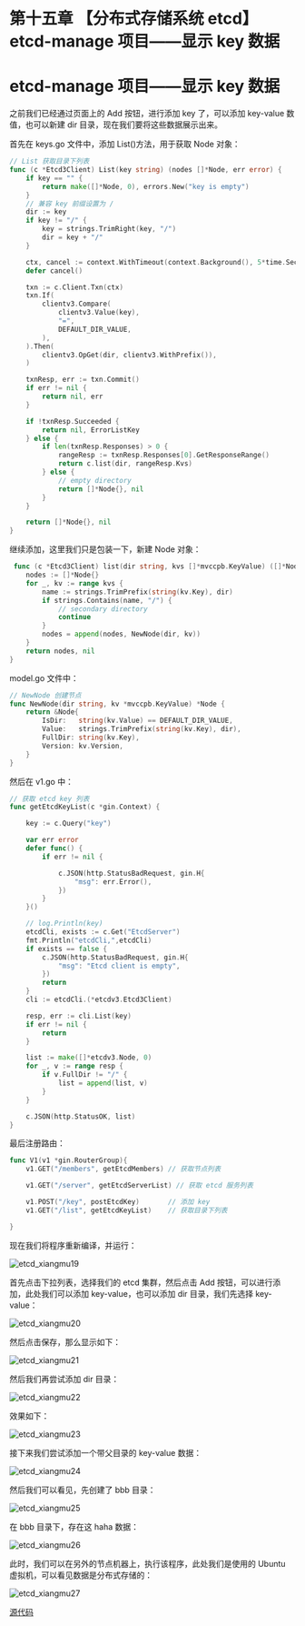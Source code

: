# 第十五章 【分布式存储系统 etcd】etcd-manage 项目——显示 key 数据

# etcd-manage 项目——显示 key 数据

之前我们已经通过页面上的 Add 按钮，进行添加 key 了，可以添加 key-value 数值，也可以新建 dir 目录，现在我们要将这些数据展示出来。

首先在 keys.go 文件中，添加 List()方法，用于获取 Node 对象：

```go
// List 获取目录下列表
func (c *Etcd3Client) List(key string) (nodes []*Node, err error) {
    if key == "" {
        return make([]*Node, 0), errors.New("key is empty")
    }
    // 兼容 key 前缀设置为 /
    dir := key
    if key != "/" {
        key = strings.TrimRight(key, "/")
        dir = key + "/"
    }

    ctx, cancel := context.WithTimeout(context.Background(), 5*time.Second)
    defer cancel()

    txn := c.Client.Txn(ctx)
    txn.If(
        clientv3.Compare(
            clientv3.Value(key),
            "=",
            DEFAULT_DIR_VALUE,
        ),
    ).Then(
        clientv3.OpGet(dir, clientv3.WithPrefix()),
    )

    txnResp, err := txn.Commit()
    if err != nil {
        return nil, err
    }

    if !txnResp.Succeeded {
        return nil, ErrorListKey
    } else {
        if len(txnResp.Responses) > 0 {
            rangeResp := txnResp.Responses[0].GetResponseRange()
            return c.list(dir, rangeResp.Kvs)
        } else {
            // empty directory
            return []*Node{}, nil
        }
    }

    return []*Node{}, nil
} 
```

继续添加，这里我们只是包装一下，新建 Node 对象：

```go
 func (c *Etcd3Client) list(dir string, kvs []*mvccpb.KeyValue) ([]*Node, error) {
    nodes := []*Node{}
    for _, kv := range kvs {
        name := strings.TrimPrefix(string(kv.Key), dir)
        if strings.Contains(name, "/") {
            // secondary directory
            continue
        }
        nodes = append(nodes, NewNode(dir, kv))
    }
    return nodes, nil
}
```

model.go 文件中：

```go
// NewNode 创建节点
func NewNode(dir string, kv *mvccpb.KeyValue) *Node {
    return &Node{
        IsDir:   string(kv.Value) == DEFAULT_DIR_VALUE,
        Value:   strings.TrimPrefix(string(kv.Key), dir),
        FullDir: string(kv.Key),
        Version: kv.Version,
    }
}
```

然后在 v1.go 中：

```go
// 获取 etcd key 列表
func getEtcdKeyList(c *gin.Context) {

    key := c.Query("key")

    var err error
    defer func() {
        if err != nil {

            c.JSON(http.StatusBadRequest, gin.H{
                "msg": err.Error(),
            })
        }
    }()

    // log.Println(key)
    etcdCli, exists := c.Get("EtcdServer")
    fmt.Println("etcdCli,",etcdCli)
    if exists == false {
        c.JSON(http.StatusBadRequest, gin.H{
            "msg": "Etcd client is empty",
        })
        return
    }
    cli := etcdCli.(*etcdv3.Etcd3Client)

    resp, err := cli.List(key)
    if err != nil {
        return
    }

    list := make([]*etcdv3.Node, 0)
    for _, v := range resp {
        if v.FullDir != "/" {
            list = append(list, v)
        }
    }

    c.JSON(http.StatusOK, list)
} 
```

最后注册路由：

```go
func V1(v1 *gin.RouterGroup){
    v1.GET("/members", getEtcdMembers) // 获取节点列表

    v1.GET("/server", getEtcdServerList) // 获取 etcd 服务列表

    v1.POST("/key", postEtcdKey)       // 添加 key
    v1.GET("/list", getEtcdKeyList)    // 获取目录下列表

}
```

现在我们将程序重新编译，并运行：

![etcd_xiangmu19](img/5a95a6c310ff6621bc80995e1a8be811.jpg)

首先点击下拉列表，选择我们的 etcd 集群，然后点击 Add 按钮，可以进行添加，此处我们可以添加 key-value，也可以添加 dir 目录，我们先选择 key-value：

![etcd_xiangmu20](img/2a47df95c4d15c4a06ad7146eaa7eff0.jpg)

然后点击保存，那么显示如下：

![etcd_xiangmu21](img/bf27be3d9cc32aeabdb21080f76365b6.jpg)

然后我们再尝试添加 dir 目录：

![etcd_xiangmu22](img/714ad074d1c7f0c202ad5edfea4a8dbb.jpg)

效果如下：

![etcd_xiangmu23](img/d616c53c7e828d796c0d5e12d395d350.jpg)

接下来我们尝试添加一个带父目录的 key-value 数据：

![etcd_xiangmu24](img/382970a845da2abdf97be7f651dd53f8.jpg)

然后我们可以看见，先创建了 bbb 目录：

![etcd_xiangmu25](img/f1077aa1ed09853ab76712371457c330.jpg)

在 bbb 目录下，存在这 haha 数据：

![etcd_xiangmu26](img/65d318e1e00db291f213961b296f860c.jpg)

此时，我们可以在另外的节点机器上，执行该程序，此处我们是使用的 Ubuntu 虚拟机，可以看见数据是分布式存储的：

![etcd_xiangmu27](img/ff155b40e0495538110fbc76e9a28c0a.jpg)

[源代码](https://github.com/rubyhan1314/myetcd-manage)